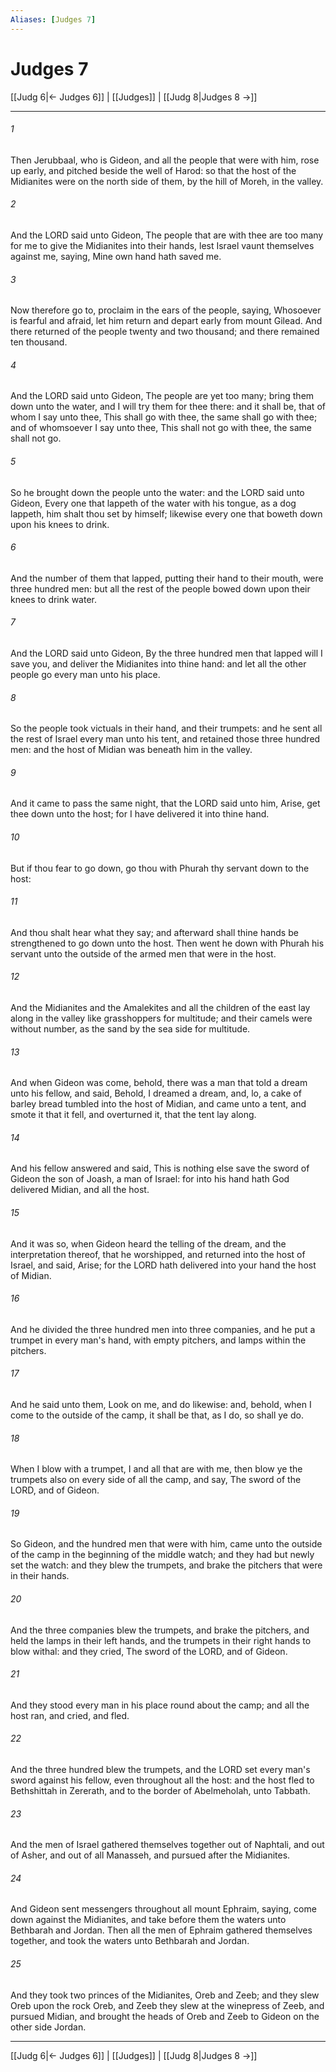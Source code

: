 ```yaml
---
Aliases: [Judges 7]
---
```

# Judges 7

[[Judg 6|← Judges 6]] | [[Judges]] | [[Judg 8|Judges 8 →]]
***



###### 1 
Then Jerubbaal, who is Gideon, and all the people that were with him, rose up early, and pitched beside the well of Harod: so that the host of the Midianites were on the north side of them, by the hill of Moreh, in the valley. 

###### 2 
And the LORD said unto Gideon, The people that are with thee are too many for me to give the Midianites into their hands, lest Israel vaunt themselves against me, saying, Mine own hand hath saved me. 

###### 3 
Now therefore go to, proclaim in the ears of the people, saying, Whosoever is fearful and afraid, let him return and depart early from mount Gilead. And there returned of the people twenty and two thousand; and there remained ten thousand. 

###### 4 
And the LORD said unto Gideon, The people are yet too many; bring them down unto the water, and I will try them for thee there: and it shall be, that of whom I say unto thee, This shall go with thee, the same shall go with thee; and of whomsoever I say unto thee, This shall not go with thee, the same shall not go. 

###### 5 
So he brought down the people unto the water: and the LORD said unto Gideon, Every one that lappeth of the water with his tongue, as a dog lappeth, him shalt thou set by himself; likewise every one that boweth down upon his knees to drink. 

###### 6 
And the number of them that lapped, putting their hand to their mouth, were three hundred men: but all the rest of the people bowed down upon their knees to drink water. 

###### 7 
And the LORD said unto Gideon, By the three hundred men that lapped will I save you, and deliver the Midianites into thine hand: and let all the other people go every man unto his place. 

###### 8 
So the people took victuals in their hand, and their trumpets: and he sent all the rest of Israel every man unto his tent, and retained those three hundred men: and the host of Midian was beneath him in the valley. 

###### 9 
And it came to pass the same night, that the LORD said unto him, Arise, get thee down unto the host; for I have delivered it into thine hand. 

###### 10 
But if thou fear to go down, go thou with Phurah thy servant down to the host: 

###### 11 
And thou shalt hear what they say; and afterward shall thine hands be strengthened to go down unto the host. Then went he down with Phurah his servant unto the outside of the armed men that were in the host. 

###### 12 
And the Midianites and the Amalekites and all the children of the east lay along in the valley like grasshoppers for multitude; and their camels were without number, as the sand by the sea side for multitude. 

###### 13 
And when Gideon was come, behold, there was a man that told a dream unto his fellow, and said, Behold, I dreamed a dream, and, lo, a cake of barley bread tumbled into the host of Midian, and came unto a tent, and smote it that it fell, and overturned it, that the tent lay along. 

###### 14 
And his fellow answered and said, This is nothing else save the sword of Gideon the son of Joash, a man of Israel: for into his hand hath God delivered Midian, and all the host. 

###### 15 
And it was so, when Gideon heard the telling of the dream, and the interpretation thereof, that he worshipped, and returned into the host of Israel, and said, Arise; for the LORD hath delivered into your hand the host of Midian. 

###### 16 
And he divided the three hundred men into three companies, and he put a trumpet in every man's hand, with empty pitchers, and lamps within the pitchers. 

###### 17 
And he said unto them, Look on me, and do likewise: and, behold, when I come to the outside of the camp, it shall be that, as I do, so shall ye do. 

###### 18 
When I blow with a trumpet, I and all that are with me, then blow ye the trumpets also on every side of all the camp, and say, The sword of the LORD, and of Gideon. 

###### 19 
So Gideon, and the hundred men that were with him, came unto the outside of the camp in the beginning of the middle watch; and they had but newly set the watch: and they blew the trumpets, and brake the pitchers that were in their hands. 

###### 20 
And the three companies blew the trumpets, and brake the pitchers, and held the lamps in their left hands, and the trumpets in their right hands to blow withal: and they cried, The sword of the LORD, and of Gideon. 

###### 21 
And they stood every man in his place round about the camp; and all the host ran, and cried, and fled. 

###### 22 
And the three hundred blew the trumpets, and the LORD set every man's sword against his fellow, even throughout all the host: and the host fled to Bethshittah in Zererath, and to the border of Abelmeholah, unto Tabbath. 

###### 23 
And the men of Israel gathered themselves together out of Naphtali, and out of Asher, and out of all Manasseh, and pursued after the Midianites. 

###### 24 
And Gideon sent messengers throughout all mount Ephraim, saying, come down against the Midianites, and take before them the waters unto Bethbarah and Jordan. Then all the men of Ephraim gathered themselves together, and took the waters unto Bethbarah and Jordan. 

###### 25 
And they took two princes of the Midianites, Oreb and Zeeb; and they slew Oreb upon the rock Oreb, and Zeeb they slew at the winepress of Zeeb, and pursued Midian, and brought the heads of Oreb and Zeeb to Gideon on the other side Jordan.

***
[[Judg 6|← Judges 6]] | [[Judges]] | [[Judg 8|Judges 8 →]]
